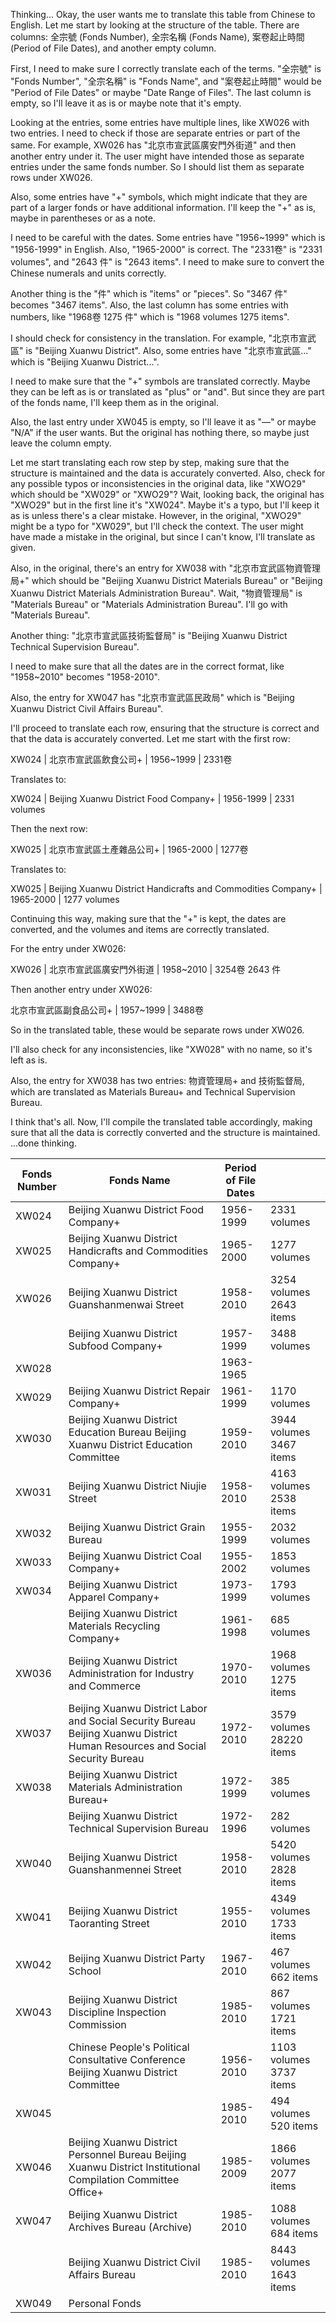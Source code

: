 Thinking...
Okay, the user wants me to translate this table from Chinese to English. Let me start by looking at the structure of the table. There are columns: 全宗號 (Fonds Number), 全宗名稱 (Fonds Name), 案卷起止時間 (Period of File Dates), and another empty column. 

First, I need to make sure I correctly translate each of the terms. "全宗號" is "Fonds Number", "全宗名稱" is "Fonds Name", and "案卷起止時間" would be "Period of File Dates" or maybe "Date Range of Files". The last column is empty, so I'll leave it as is or maybe note that it's empty.

Looking at the entries, some entries have multiple lines, like XW026 with two entries. I need to check if those are separate entries or part of the same. For example, XW026 has "北京市宣武區廣安門外街道" and then another entry under it. The user might have intended those as separate entries under the same fonds number. So I should list them as separate rows under XW026.

Also, some entries have "+" symbols, which might indicate that they are part of a larger fonds or have additional information. I'll keep the "+" as is, maybe in parentheses or as a note.

I need to be careful with the dates. Some entries have "1956~1999" which is "1956-1999" in English. Also, "1965-2000" is correct. The "2331卷" is "2331 volumes", and "2643 件" is "2643 items". I need to make sure to convert the Chinese numerals and units correctly.

Another thing is the "件" which is "items" or "pieces". So "3467 件" becomes "3467 items". Also, the last column has some entries with numbers, like "1968卷 1275 件" which is "1968 volumes 1275 items".

I should check for consistency in the translation. For example, "北京市宣武區" is "Beijing Xuanwu District". Also, some entries have "北京市宣武區..." which is "Beijing Xuanwu District...". 

I need to make sure that the "+" symbols are translated correctly. Maybe they can be left as is or translated as "plus" or "and". But since they are part of the fonds name, I'll keep them as in the original.

Also, the last entry under XW045 is empty, so I'll leave it as "—" or maybe "N/A" if the user wants. But the original has nothing there, so maybe just leave the column empty.

Let me start translating each row step by step, making sure that the structure is maintained and the data is accurately converted. Also, check for any possible typos or inconsistencies in the original data, like "XWO29" which should be "XW029" or "XWO29"? Wait, looking back, the original has "XWO29" but in the first line it's "XW024". Maybe it's a typo, but I'll keep it as is unless there's a clear mistake. However, in the original, "XWO29" might be a typo for "XW029", but I'll check the context. The user might have made a mistake in the original, but since I can't know, I'll translate as given.

Also, in the original, there's an entry for XW038 with "北京市宜武區物資管理局+" which should be "Beijing Xuanwu District Materials Bureau" or "Beijing Xuanwu District Materials Administration Bureau". Wait, "物資管理局" is "Materials Bureau" or "Materials Administration Bureau". I'll go with "Materials Bureau".

Another thing: "北京市宣武區技術監督局" is "Beijing Xuanwu District Technical Supervision Bureau".

I need to make sure that all the dates are in the correct format, like "1958~2010" becomes "1958-2010".

Also, the entry for XW047 has "北京市宣武區民政局" which is "Beijing Xuanwu District Civil Affairs Bureau".

I'll proceed to translate each row, ensuring that the structure is correct and that the data is accurately converted. Let me start with the first row:

XW024 | 北京市宣武區飲食公司+ | 1956~1999 | 2331卷

Translates to:

XW024 | Beijing Xuanwu District Food Company+ | 1956-1999 | 2331 volumes

Then the next row:

XW025 | 北京市宣武區土產雜品公司+ | 1965-2000 | 1277卷

Translates to:

XW025 | Beijing Xuanwu District Handicrafts and Commodities Company+ | 1965-2000 | 1277 volumes

Continuing this way, making sure that the "+" is kept, the dates are converted, and the volumes and items are correctly translated.

For the entry under XW026:

XW026 | 北京市宣武區廣安門外街道 | 1958~2010 | 3254卷 2643 件

Then another entry under XW026:

北京市宣武區副食品公司+ | 1957~1999 | 3488卷

So in the translated table, these would be separate rows under XW026.

I'll also check for any inconsistencies, like "XW028" with no name, so it's left as is.

Also, the entry for XW038 has two entries: 物資管理局+ and 技術監督局, which are translated as Materials Bureau+ and Technical Supervision Bureau.

I think that's all. Now, I'll compile the translated table accordingly, making sure that all the data is correctly converted and the structure is maintained.
...done thinking.

| Fonds Number | Fonds Name | Period of File Dates |          |
|-------------|-----------|----------------------|----------|
| XW024       | Beijing Xuanwu District Food Company+ | 1956-1999 | 2331 volumes |
| XW025       | Beijing Xuanwu District Handicrafts and Commodities Company+ | 1965-2000 | 1277 volumes |
| XW026       | Beijing Xuanwu District Guanshanmenwai Street | 1958-2010 | 3254 volumes 2643 items |
|             | Beijing Xuanwu District Subfood Company+ | 1957-1999 | 3488 volumes |
| XW028       |                               | 1963-1965 |          |
| XW029       | Beijing Xuanwu District Repair Company+ | 1961-1999 | 1170 volumes |
| XW030       | Beijing Xuanwu District Education Bureau Beijing Xuanwu District Education Committee | 1959-2010 | 3944 volumes 3467 items |
| XW031       | Beijing Xuanwu District Niujie Street | 1958-2010 | 4163 volumes 2538 items |
| XW032       | Beijing Xuanwu District Grain Bureau | 1955-1999 | 2032 volumes |
| XW033       | Beijing Xuanwu District Coal Company+ | 1955-2002 | 1853 volumes |
| XW034       | Beijing Xuanwu District Apparel Company+ | 1973-1999 | 1793 volumes |
|             | Beijing Xuanwu District Materials Recycling Company+ | 1961-1998 | 685 volumes |
| XW036       | Beijing Xuanwu District Administration for Industry and Commerce | 1970-2010 | 1968 volumes 1275 items |
| XW037       | Beijing Xuanwu District Labor and Social Security Bureau Beijing Xuanwu District Human Resources and Social Security Bureau | 1972-2010 | 3579 volumes 28220 items |
| XW038       | Beijing Xuanwu District Materials Administration Bureau+ | 1972-1999 | 385 volumes |
|             | Beijing Xuanwu District Technical Supervision Bureau | 1972-1996 | 282 volumes |
| XW040       | Beijing Xuanwu District Guanshanmennei Street | 1958-2010 | 5420 volumes 2828 items |
| XW041       | Beijing Xuanwu District Taoranting Street | 1955-2010 | 4349 volumes 1733 items |
| XW042       | Beijing Xuanwu District Party School | 1967-2010 | 467 volumes 662 items |
| XW043       | Beijing Xuanwu District Discipline Inspection Commission | 1985-2010 | 867 volumes 1721 items |
|             | Chinese People's Political Consultative Conference Beijing Xuanwu District Committee | 1956-2010 | 1103 volumes 3737 items |
| XW045       |                               | 1985-2010 | 494 volumes 520 items |
| XW046       | Beijing Xuanwu District Personnel Bureau Beijing Xuanwu District Institutional Compilation Committee Office+ | 1985-2009 | 1866 volumes 2077 items |
| XW047       | Beijing Xuanwu District Archives Bureau (Archive) | 1985-2010 | 1088 volumes 684 items |
|             | Beijing Xuanwu District Civil Affairs Bureau | 1985-2010 | 8443 volumes 1643 items |
| XW049       | Personal Fonds |           |          |

